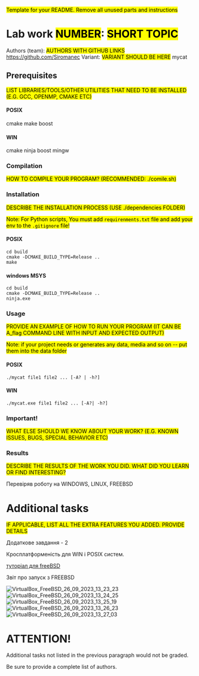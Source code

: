 <mark>Template for your README. Remove all unused parts and instructions</mark>

# Lab work <mark>NUMBER</mark>: <mark>SHORT TOPIC</mark>
Authors (team): <mark>AUTHORS WITH GITHUB LINKS</mark><br> https://github.com/Siromanec
Variant: <mark>VARIANT SHOULD BE HERE</mark> mycat
## Prerequisites

<mark>LIST LIBRARIES/TOOLS/OTHER UTILITIES THAT NEED TO BE INSTALLED (E.G. GCC, OPENMP, CMAKE ETC)</mark>
#### POSIX
cmake
make
boost
#### WIN
cmake
ninja
boost
mingw
### Compilation

<mark>HOW TO COMPILE YOUR PROGRAM? (RECOMMENDED: ./comile.sh)</mark>

### Installation

<mark>DESCRIBE THE INSTALLATION PROCESS (USE ./dependencies FOLDER)</mark>

<mark>Note: For Python scripts, You must add `requirenments.txt` 
file and add your env to the `.gitignore` file!</mark>
#### POSIX
```
cd build
cmake -DCMAKE_BUILD_TYPE=Release ..
make
```
#### windows MSYS

```
cd build
cmake -DCMAKE_BUILD_TYPE=Release ..
ninja.exe
```

### Usage

<mark>PROVIDE AN EXAMPLE OF HOW TO RUN YOUR PROGRAM (IT CAN BE A_flag COMMAND LINE WITH INPUT AND EXPECTED OUTPUT)</mark>

<mark>Note: if your project needs or generates any data, media and so on -- put them
into the data folder</mark> 
#### POSIX
`./mycat file1 file2 ... [-A? | -h?]`
#### WIN
`./mycat.exe file1 file2 ... [-A?| -h?]`

### Important!

<mark>WHAT ELSE SHOULD WE KNOW ABOUT YOUR WORK? (E.G. KNOWN ISSUES, BUGS, SPECIAL BEHAVIOR ETC)</mark>

### Results

<mark>DESCRIBE THE RESULTS OF THE WORK YOU DID. WHAT DID YOU LEARN OR FIND INTERESTING?</mark>

Перевіряв роботу на WINDOWS, LINUX, FREEBSD






# Additional tasks
<mark>IF APPLICABLE, LIST ALL THE EXTRA FEATURES YOU ADDED. PROVIDE DETAILS<mark>

Додаткове завдання - 2 

Кросплатформеність для WIN і POSIX систем.

[туторіал для freeBSD](https://www.youtube.com/watch?v=wGL3KiakMX8)

Звіт про запуск з FREEBSD


![VirtualBox_FreeBSD_26_09_2023_13_23_23](https://github.com/Siromanec/mycat/assets/91615647/60fbb57e-ffe2-4770-b770-59cf09ea767f)
![VirtualBox_FreeBSD_26_09_2023_13_24_25](https://github.com/Siromanec/mycat/assets/91615647/fcfd6a6c-751d-489a-8248-fb78bb76c756)
![VirtualBox_FreeBSD_26_09_2023_13_25_19](https://github.com/Siromanec/mycat/assets/91615647/a5780f34-a7bd-44ed-82e6-f109a57d513e)
![VirtualBox_FreeBSD_26_09_2023_13_26_23](https://github.com/Siromanec/mycat/assets/91615647/f93af942-b5a1-4253-998b-4109c707f684)
![VirtualBox_FreeBSD_26_09_2023_13_27_03](https://github.com/Siromanec/mycat/assets/91615647/f0ec3558-c751-484a-8b37-02153f262737)



# ATTENTION!
  
Additional tasks not listed in the previous paragraph would not be graded.

Be sure to provide a complete list of authors.

